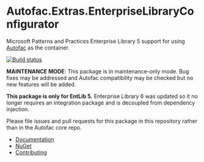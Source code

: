 # Autofac.Extras.EnterpriseLibraryConfigurator

Microsoft Patterns and Practices Enterprise Library 5 support for using [Autofac](http://autofac.org) as the container.

[![Build status](https://ci.appveyor.com/api/projects/status/3o5xlwu9t8on7oue?svg=true)](https://ci.appveyor.com/project/Autofac/autofac-extras-enterpriselibraryconfigurator)

**MAINTENANCE MODE**: This package is in maintenance-only mode. Bug fixes may be addressed and Autofac compatibility may be checked but no new features will be added.

**This package is only for EntLib 5.** Enterprise Library 6 was updated so it no longer requires an integration package and is decoupled from dependency injection.

Please file issues and pull requests for this package in this repository rather than in the Autofac core repo.

- [Documentation](http://autofac.readthedocs.org/en/latest/integration/entlib.html)
- [NuGet](https://github.com/autofac/Autofac.Extras.EnterpriseLibraryConfigurator/)
- [Contributing](http://autofac.readthedocs.org/en/latest/contributors.html)